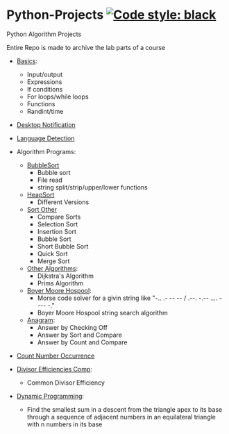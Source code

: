 # Python-Projects [![Code style: black](https://img.shields.io/badge/code%20style-black-000000.svg)](https://github.com/psf/black) 

Python Algorithm Projects

Entire Repo is made to archive the lab parts of a course

- [Basics](Python%20Basics/):
  - Input/output
  - Expressions
  - If conditions
  - For loops/while loops
  - Functions
  - Randint/time

- [Desktop Notification](Desktop_Notifications/)
- [Language Detection](Language%20Detection/)

- Algorithm Programs:
  - [BubbleSort](Algorithm%20Programs/HomeWork2-Bubble_Sort/)
    - Bubble sort
    - File read
    - string split/strip/upper/lower functions
  - [HeapSort](Algorithm%20Programs/HeapSort)
    - Different Versions
  - [Sort Other](Algorithm%20Programs/Sort-Other)
    - Compare Sorts
    - Selection Sort
    - Insertion Sort
    - Bubble Sort
    - Short Bubble Sort
    - Quick Sort
    - Merge Sort
  - [Other Algorithms](Algorithm%20Programs/Other-Algorithms):
    - Dijkstra's Algorithm
    - Prims Algorithm
  - [Boyer Moore Hospool](Algorithms%20Programs/Boyer%20Moore%20Horspool/):
    - Morse code solver for a givin string like "-.. .- -- -- / .--. -.-- .... - --- -."
    - Boyer Moore Hospool string search algorithm
  - [Anagram](Algorithms%20Programs/Anagram/):
    - Answer by Checking Off
    - Answer by Sort and Compare
    - Answer by Count and Compare
  
- [Count Number Occurrence](/Count_Number_Occurence/)

- [Divisor Efficiencies Comp](/Python_Divisor_Efficiencies_Comp/):
  - Common Divisor Efficiency

- [Dynamic Programming](HomeWork5-Dynamic_Programming/):
  - Find the smallest sum in a descent from the triangle apex to its base through a sequence of adjacent numbers in an equilateral triangle with n numbers in its base
